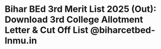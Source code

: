 # Bihar BEd 3rd Merit List 2025 (Out): Download 3rd College Allotment Letter & Cut Off List @biharcetbed-lnmu.in

